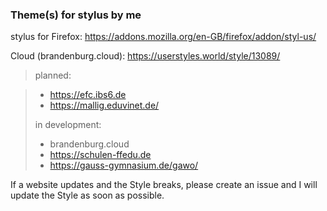 ### Theme(s) for stylus by me

stylus for Firefox: https://addons.mozilla.org/en-GB/firefox/addon/styl-us/

Cloud (brandenburg.cloud):
https://userstyles.world/style/13089/
> planned:

>  - https://efc.ibs6.de
>  - https://mallig.eduvinet.de/
>
> in development:
>  - brandenburg.cloud
>  - https://schulen-ffedu.de
>  - https://gauss-gymnasium.de/gawo/

If a website updates and the Style breaks, please create an issue and I will update the Style as soon as possible.
